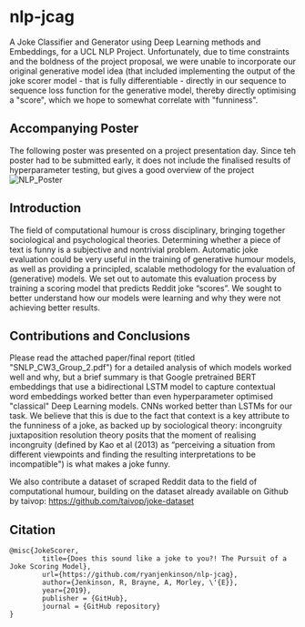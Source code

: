 # nlp-jcag
A Joke Classifier and Generator using Deep Learning methods and Embeddings, for a UCL NLP Project. Unfortunately, due to time constraints and the boldness of the project proposal, we were unable to incorporate our original generative model idea (that included implementing the output of the joke scorer model - that is fully differentiable - directly in our sequence to sequence loss function for the generative model, thereby directly optimising a "score", which we hope to somewhat correlate with "funniness".

## Accompanying Poster
The following poster was presented on a project presentation day. Since teh poster had to be submitted early, it does not include the finalised results of hyperparameter testing, but gives a good overview of the project
![NLP_Poster](https://user-images.githubusercontent.com/30845187/54719292-65df9b80-4b54-11e9-98fe-e8857f3a92ed.png)

## Introduction
The field of computational humour is cross disciplinary, bringing together sociological and psychological theories.
Determining whether a piece of text is funny is a subjective and nontrivial problem. Automatic joke evaluation could be very useful in the
training of generative humour models, as well as providing a principled, scalable methodology for the evaluation of (generative) models.
We set out to automate this evaluation process by training a scoring model that predicts Reddit joke “scores”.
We sought to better understand how our models were learning and why they were not achieving better results.

## Contributions and Conclusions
Please read the attached paper/final report (titled "SNLP_CW3_Group_2.pdf") for a detailed analysis of which models worked well and why, but a brief summary is that Google pretrained BERT embeddings that use a bidirectional LSTM model to capture contextual word embeddings worked better than even hyperparameter optimised "classical" Deep Learning models. CNNs worked better than LSTMs for our task. We believe that this is due to the fact that context is a key attribute to the funniness of a joke, as backed up by sociological theory: incongruity juxtaposition resolution theory posits that the moment of realising incongruity (defined by Kao et al (2013) as “perceiving a situation from different viewpoints and finding the resulting interpretations to be incompatible") is what makes a joke funny.

We also contribute a dataset of scraped Reddit data to the field of computational humour, building on the dataset already available on Github by taivop: https://github.com/taivop/joke-dataset

## Citation
```
@misc{JokeScorer,
        title={Does this sound like a joke to you?! The Pursuit of a Joke Scoring Model},
        url={https://github.com/ryanjenkinson/nlp-jcag},
        author={Jenkinson, R, Brayne, A, Morley, \'{E}},
        year={2019},
        publisher = {GitHub},
        journal = {GitHub repository}
}
```
